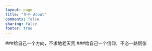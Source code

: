 ```yaml
---
layout: page
title: "关于 About"
comments: false
sharing: false
footer: true
---
```


###给自己一个方向，不求地老天荒
###给自己一个信仰，不必一路慌张